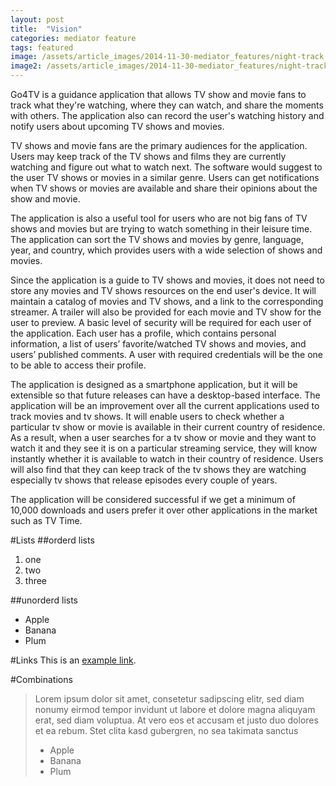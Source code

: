 ```yaml
---
layout: post
title:  "Vision"
categories: mediator feature
tags: featured
image: /assets/article_images/2014-11-30-mediator_features/night-track.JPG
image2: /assets/article_images/2014-11-30-mediator_features/night-track-mobile.JPG
---
```


Go4TV is a guidance application that allows TV show and movie fans to track what they're watching, where they can watch, and share the moments with others. The application also can record the user's watching history and notify users about upcoming TV shows and movies.

TV shows and movie fans are the primary audiences for the application. Users may keep track of the TV shows and films they are currently watching and figure out what to watch next. The software would suggest to the user TV shows or movies in a similar genre. Users can get notifications when TV shows or movies are available and share their opinions about the show and movie.

The application is also a useful tool for users who are not big fans of TV shows and movies but are trying to watch something in their leisure time. The application can sort the TV shows and movies by genre, language, year, and country, which provides users with a wide selection of shows and movies.

Since the application is a guide to TV shows and movies, it does not need to store any movies and TV shows resources on the end user's device. It will maintain a catalog of movies and TV shows, and a link to the corresponding streamer. A trailer will also be provided for each movie and TV show for the user to preview.
A basic level of security will be required for each user of the application. Each user has a profile, which contains personal information, a list of users’ favorite/watched TV shows and movies, and users’ published comments. A user with required credentials will be the one to be able to access their profile.

The application is designed as a smartphone application, but it will be extensible so that future releases can have a desktop-based interface.
The application will be an improvement over all the current applications used to track movies and tv shows. It will enable users to check whether a particular tv show or movie is available in their current country of residence. As a result, when a user searches for a tv show or movie and they want to watch it and they see it is on a particular streaming service, they will know instantly whether it is available to watch in their country of residence. Users will also find that they can keep track of the tv shows they are watching especially tv shows that release episodes every couple of years.

The application will be considered successful if we get a minimum of 10,000 downloads and users prefer it over other applications in the market such as TV Time.


#Lists
##orderd lists
1. one
2. two
3. three

##unorderd lists
- Apple
- Banana
- Plum

#Links
This is an [example link](http://example.com/ "With a Title").

#Combinations
>Lorem ipsum dolor sit amet, consetetur sadipscing elitr, sed diam nonumy eirmod tempor invidunt ut labore et dolore magna aliquyam erat, sed diam voluptua. At vero eos et accusam et justo duo dolores et ea rebum. Stet clita kasd gubergren, no sea takimata sanctus
>
> - Apple
> - Banana
> - Plum

